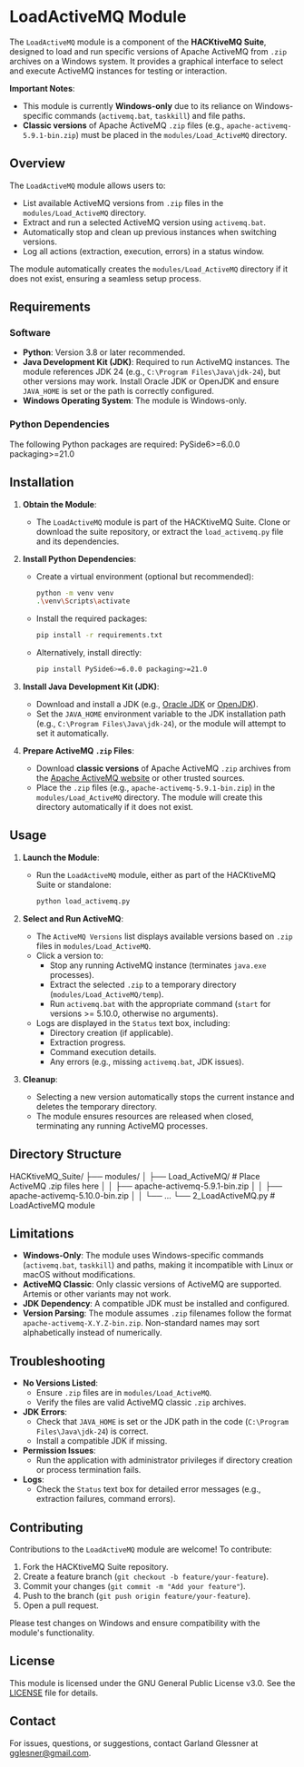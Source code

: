 # LoadActiveMQ Module

The `LoadActiveMQ` module is a component of the **HACKtiveMQ Suite**, designed to load and run specific versions of Apache ActiveMQ from `.zip` archives on a Windows system. It provides a graphical interface to select and execute ActiveMQ instances for testing or interaction.

**Important Notes**:
- This module is currently **Windows-only** due to its reliance on Windows-specific commands (`activemq.bat`, `taskkill`) and file paths.
- **Classic versions** of Apache ActiveMQ `.zip` files (e.g., `apache-activemq-5.9.1-bin.zip`) must be placed in the `modules/Load_ActiveMQ` directory.

## Overview

The `LoadActiveMQ` module allows users to:
- List available ActiveMQ versions from `.zip` files in the `modules/Load_ActiveMQ` directory.
- Extract and run a selected ActiveMQ version using `activemq.bat`.
- Automatically stop and clean up previous instances when switching versions.
- Log all actions (extraction, execution, errors) in a status window.

The module automatically creates the `modules/Load_ActiveMQ` directory if it does not exist, ensuring a seamless setup process.

## Requirements

### Software
- **Python**: Version 3.8 or later recommended.
- **Java Development Kit (JDK)**: Required to run ActiveMQ instances. The module references JDK 24 (e.g., `C:\Program Files\Java\jdk-24`), but other versions may work. Install Oracle JDK or OpenJDK and ensure `JAVA_HOME` is set or the path is correctly configured.
- **Windows Operating System**: The module is Windows-only.

### Python Dependencies
The following Python packages are required:
PySide6>=6.0.0
packaging>=21.0

## Installation

1. **Obtain the Module**:
   - The `LoadActiveMQ` module is part of the HACKtiveMQ Suite. Clone or download the suite repository, or extract the `load_activemq.py` file and its dependencies.

2. **Install Python Dependencies**:
   - Create a virtual environment (optional but recommended):
     ```bash
     python -m venv venv
     .\venv\Scripts\activate
     ```
   - Install the required packages:
     ```bash
     pip install -r requirements.txt
     ```
   - Alternatively, install directly:
     ```bash
     pip install PySide6>=6.0.0 packaging>=21.0
     ```

3. **Install Java Development Kit (JDK)**:
   - Download and install a JDK (e.g., [Oracle JDK](https://www.oracle.com/java/technologies/javase-downloads.html) or [OpenJDK](https://adoptium.net/)).
   - Set the `JAVA_HOME` environment variable to the JDK installation path (e.g., `C:\Program Files\Java\jdk-24`), or the module will attempt to set it automatically.

4. **Prepare ActiveMQ `.zip` Files**:
   - Download **classic versions** of Apache ActiveMQ `.zip` archives from the [Apache ActiveMQ website](https://activemq.apache.org/components/classic/download/) or other trusted sources.
   - Place the `.zip` files (e.g., `apache-activemq-5.9.1-bin.zip`) in the `modules/Load_ActiveMQ` directory. The module will create this directory automatically if it does not exist.

## Usage

1. **Launch the Module**:
   - Run the `LoadActiveMQ` module, either as part of the HACKtiveMQ Suite or standalone:
     ```bash
     python load_activemq.py
     ```

2. **Select and Run ActiveMQ**:
   - The `ActiveMQ Versions` list displays available versions based on `.zip` files in `modules/Load_ActiveMQ`.
   - Click a version to:
     - Stop any running ActiveMQ instance (terminates `java.exe` processes).
     - Extract the selected `.zip` to a temporary directory (`modules/Load_ActiveMQ/temp`).
     - Run `activemq.bat` with the appropriate command (`start` for versions >= 5.10.0, otherwise no arguments).
   - Logs are displayed in the `Status` text box, including:
     - Directory creation (if applicable).
     - Extraction progress.
     - Command execution details.
     - Any errors (e.g., missing `activemq.bat`, JDK issues).

3. **Cleanup**:
   - Selecting a new version automatically stops the current instance and deletes the temporary directory.
   - The module ensures resources are released when closed, terminating any running ActiveMQ processes.

## Directory Structure
HACKtiveMQ_Suite/
├── modules/
│   ├── Load_ActiveMQ/              # Place ActiveMQ .zip files here
│   │   ├── apache-activemq-5.9.1-bin.zip
│   │   ├── apache-activemq-5.10.0-bin.zip
│   │   └── ...
└── 2_LoadActiveMQ.py               # LoadActiveMQ module

## Limitations
- **Windows-Only**: The module uses Windows-specific commands (`activemq.bat`, `taskkill`) and paths, making it incompatible with Linux or macOS without modifications.
- **ActiveMQ Classic**: Only classic versions of ActiveMQ are supported. Artemis or other variants may not work.
- **JDK Dependency**: A compatible JDK must be installed and configured.
- **Version Parsing**: The module assumes `.zip` filenames follow the format `apache-activemq-X.Y.Z-bin.zip`. Non-standard names may sort alphabetically instead of numerically.

## Troubleshooting
- **No Versions Listed**:
  - Ensure `.zip` files are in `modules/Load_ActiveMQ`.
  - Verify the files are valid ActiveMQ classic `.zip` archives.
- **JDK Errors**:
  - Check that `JAVA_HOME` is set or the JDK path in the code (`C:\Program Files\Java\jdk-24`) is correct.
  - Install a compatible JDK if missing.
- **Permission Issues**:
  - Run the application with administrator privileges if directory creation or process termination fails.
- **Logs**:
  - Check the `Status` text box for detailed error messages (e.g., extraction failures, command errors).

## Contributing
Contributions to the `LoadActiveMQ` module are welcome! To contribute:
1. Fork the HACKtiveMQ Suite repository.
2. Create a feature branch (`git checkout -b feature/your-feature`).
3. Commit your changes (`git commit -m "Add your feature"`).
4. Push to the branch (`git push origin feature/your-feature`).
5. Open a pull request.

Please test changes on Windows and ensure compatibility with the module's functionality.

## License
This module is licensed under the GNU General Public License v3.0. See the [LICENSE](https://www.gnu.org/licenses/) file for details.

## Contact
For issues, questions, or suggestions, contact Garland Glessner at gglesner@gmail.com.
